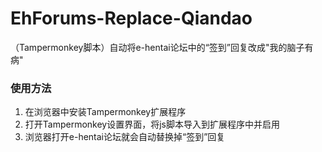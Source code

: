 # EhForums-Replace-Qiandao
（Tampermonkey脚本）自动将e-hentai论坛中的“签到”回复改成"我的脑子有病"

### 使用方法
1. 在浏览器中安装Tampermonkey扩展程序
2. 打开Tampermonkey设置界面，将js脚本导入到扩展程序中并启用
3. 浏览器打开e-hentai论坛就会自动替换掉“签到”回复
